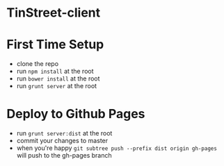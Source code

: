 TinStreet-client
================

First Time Setup
================

* clone the repo
* run `npm install` at the root
* run `bower install` at the root
* run `grunt server` at the root

Deploy to Github Pages
======================

* run `grunt server:dist` at the root
* commit your changes to master
* when you're happy `git subtree push --prefix dist origin gh-pages` will push to the gh-pages branch